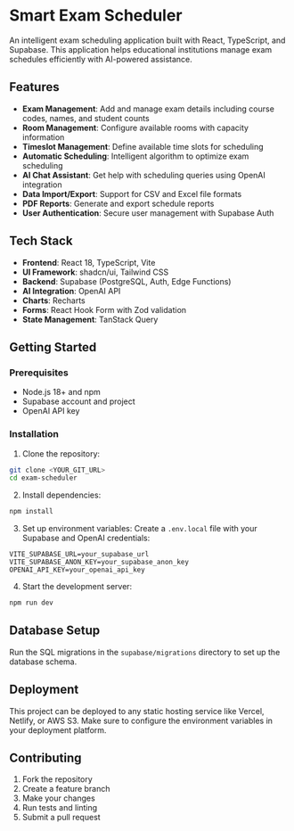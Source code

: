 # Smart Exam Scheduler

An intelligent exam scheduling application built with React, TypeScript, and Supabase. This application helps educational institutions manage exam schedules efficiently with AI-powered assistance.

## Features

- **Exam Management**: Add and manage exam details including course codes, names, and student counts
- **Room Management**: Configure available rooms with capacity information
- **Timeslot Management**: Define available time slots for scheduling
- **Automatic Scheduling**: Intelligent algorithm to optimize exam scheduling
- **AI Chat Assistant**: Get help with scheduling queries using OpenAI integration
- **Data Import/Export**: Support for CSV and Excel file formats
- **PDF Reports**: Generate and export schedule reports
- **User Authentication**: Secure user management with Supabase Auth

## Tech Stack

- **Frontend**: React 18, TypeScript, Vite
- **UI Framework**: shadcn/ui, Tailwind CSS
- **Backend**: Supabase (PostgreSQL, Auth, Edge Functions)
- **AI Integration**: OpenAI API
- **Charts**: Recharts
- **Forms**: React Hook Form with Zod validation
- **State Management**: TanStack Query

## Getting Started

### Prerequisites

- Node.js 18+ and npm
- Supabase account and project
- OpenAI API key

### Installation

1. Clone the repository:
```bash
git clone <YOUR_GIT_URL>
cd exam-scheduler
```

2. Install dependencies:
```bash
npm install
```

3. Set up environment variables:
Create a `.env.local` file with your Supabase and OpenAI credentials:
```
VITE_SUPABASE_URL=your_supabase_url
VITE_SUPABASE_ANON_KEY=your_supabase_anon_key
OPENAI_API_KEY=your_openai_api_key
```

4. Start the development server:
```bash
npm run dev
```

## Database Setup

Run the SQL migrations in the `supabase/migrations` directory to set up the database schema.

## Deployment

This project can be deployed to any static hosting service like Vercel, Netlify, or AWS S3. Make sure to configure the environment variables in your deployment platform.

## Contributing

1. Fork the repository
2. Create a feature branch
3. Make your changes
4. Run tests and linting
5. Submit a pull request

